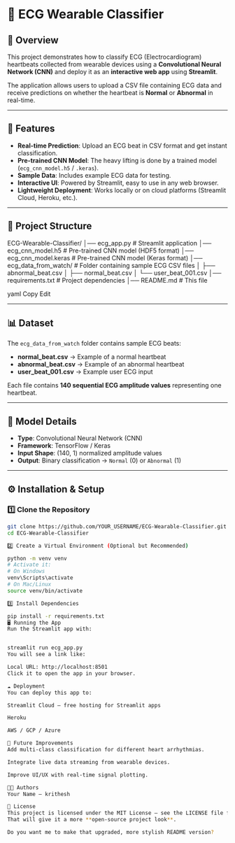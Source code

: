 # 💓 ECG Wearable Classifier

## 📌 Overview
This project demonstrates how to classify ECG (Electrocardiogram) heartbeats collected from wearable devices using a **Convolutional Neural Network (CNN)** and deploy it as an **interactive web app** using **Streamlit**.

The application allows users to upload a CSV file containing ECG data and receive predictions on whether the heartbeat is **Normal** or **Abnormal** in real-time.

---

## 🚀 Features
- **Real-time Prediction**: Upload an ECG beat in CSV format and get instant classification.
- **Pre-trained CNN Model**: The heavy lifting is done by a trained model (`ecg_cnn_model.h5` / `.keras`).
- **Sample Data**: Includes example ECG data for testing.
- **Interactive UI**: Powered by Streamlit, easy to use in any web browser.
- **Lightweight Deployment**: Works locally or on cloud platforms (Streamlit Cloud, Heroku, etc.).

---

## 📂 Project Structure
ECG-Wearable-Classifier/
│── ecg_app.py # Streamlit application
│── ecg_cnn_model.h5 # Pre-trained CNN model (HDF5 format)
│── ecg_cnn_model.keras # Pre-trained CNN model (Keras format)
│── ecg_data_from_watch/ # Folder containing sample ECG CSV files
│ ├── abnormal_beat.csv
│ ├── normal_beat.csv
│ └── user_beat_001.csv
│── requirements.txt # Project dependencies
│── README.md # This file

yaml
Copy
Edit

---

## 📊 Dataset
The `ecg_data_from_watch` folder contains sample ECG beats:
- **normal_beat.csv** → Example of a normal heartbeat
- **abnormal_beat.csv** → Example of an abnormal heartbeat
- **user_beat_001.csv** → Example user ECG input

Each file contains **140 sequential ECG amplitude values** representing one heartbeat.

---

## 🧠 Model Details
- **Type**: Convolutional Neural Network (CNN)
- **Framework**: TensorFlow / Keras
- **Input Shape**: (140, 1) normalized amplitude values
- **Output**: Binary classification → `Normal` (0) or `Abnormal` (1)

---

## ⚙️ Installation & Setup
### 1️⃣ Clone the Repository
```bash
git clone https://github.com/YOUR_USERNAME/ECG-Wearable-Classifier.git
cd ECG-Wearable-Classifier

2️⃣ Create a Virtual Environment (Optional but Recommended)

python -m venv venv
# Activate it:
# On Windows
venv\Scripts\activate
# On Mac/Linux
source venv/bin/activate

3️⃣ Install Dependencies

pip install -r requirements.txt
🖥️ Running the App
Run the Streamlit app with:


streamlit run ecg_app.py
You will see a link like:

Local URL: http://localhost:8501
Click it to open the app in your browser.

☁️ Deployment
You can deploy this app to:

Streamlit Cloud – free hosting for Streamlit apps

Heroku

AWS / GCP / Azure

📌 Future Improvements
Add multi-class classification for different heart arrhythmias.

Integrate live data streaming from wearable devices.

Improve UI/UX with real-time signal plotting.

👨‍💻 Authors
Your Name – krithesh

📝 License
This project is licensed under the MIT License – see the LICENSE file for details.
That will give it a more **open-source project look**.  

Do you want me to make that upgraded, more stylish README version?
